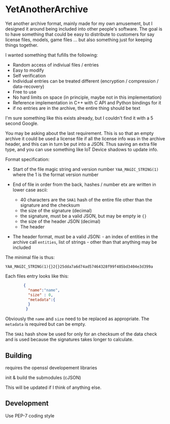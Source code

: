 # YetAnotherArchive
Yet another archive format, mainly made for my own amusement, but I designed it around being included into other people's software.
The goal is to have something that could be easy to distribute to customers for say license files, models, game files ... 
but also something just for keeping things together.

I wanted something that fufills the following:
  * Random access of indiviual files / entries
  * Easy to modify
  * Self verification
  * Individual entries can be treated different (encryption / compression / data-recovery)
  * Free to use
  * No hard limits on space (in principle, maybe not in this implementation)
  * Reference implementation in C++ with C API and Python bindings for it
  * if no entries are in the archive, the entire thing should be text
  
I'm sure something like this exists already, but I couldn't find it with a 5 second Google.
 
You may be asking about the last requirement. This is so that an empty archive it could be used a license file
if all the license info was in the archive header, and this can in turn be put into a JSON.
Thus saving an extra file type, and you can use something like IoT Device shadows to update info.

Format specification:

  * Start of the file magic string and version number `YAA_MAGIC_STRING(1)` where the 1 is the format version number
  
  * End of file in order from the back, hashes / number etx are written in lower case ascii:
    - 40 characters are the `SHA1` hash of the entire file other than the signature and the checksum
    - the size of the signature (decimal)
    - the signature, must be a valid JSON, but may be empty ie `{}` 
    - the size of the header JSON (decimal)
    - The header
    
   * The header format, must be a valid JSON:
    - an index of entities in the archive call `entities`, list of strings
    - other than that anything may be included

The minimal file is thus:
```
YAA_MAGIC_STRING(1){}2{}25dda7a6d74ad57464328f99f485bd3404e3d399a
```    

Each files entry looks like this:

```json
        {
          "name":"name",
          "size" : 0,
          "metadata":{
          }
         }
```
Obviously the `name` and `size` need to be replaced as appropriate. The `metadata` is required but can be empty.

The `SHA1` hash show be used for only for an checksum of the data check and is used because the signatures takes longer to calculate. 


## Building

requires the openssl developement libraries

init & build the submodules (cJSON)

This will be updated if I think of anything else.


## Development

Use PEP-7 coding style
